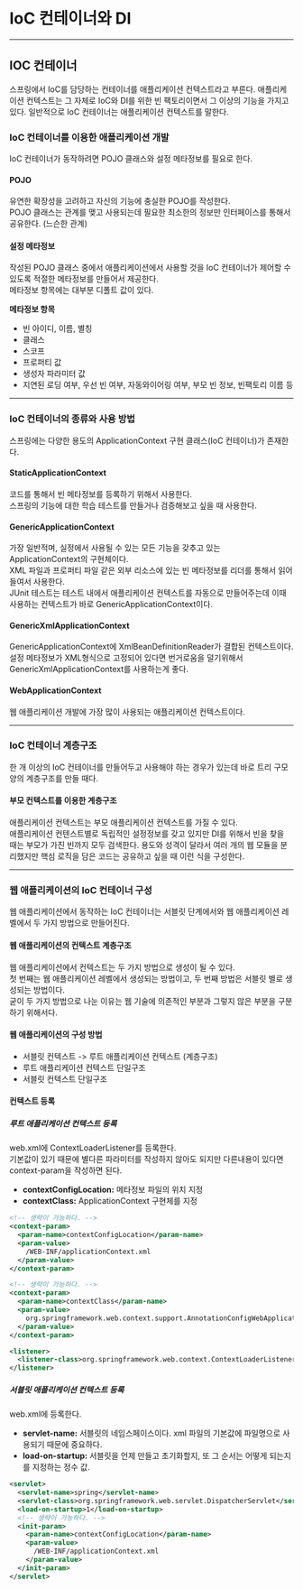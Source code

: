# IoC 컨테이너와 DI

---

## IOC 컨테이너

스프링에서 IoC를 담당하는 컨테이너를 애플리케이션 컨텍스트라고 부른다.
애플리케이션 컨텍스트는 그 자체로 IoC와 DI를 위한 빈 팩토리이면서 그 이상의 기능을 가지고 있다.
일반적으로 IoC 컨테이너는 애플리케이션 컨텍스트를 말한다.

### IoC 컨테이너를 이용한 애플리케이션 개발

IoC 컨테이너가 동작하려면 POJO 클래스와 설정 메타정보를 필요로 한다.

#### POJO

유연한 확장성을 고려하고 자신의 기능에 충실한 POJO를 작성한다.  
POJO 클래스는 관계를 맺고 사용되는데 필요한 최소한의 정보만 인터페이스를 통해서 공유한다. (느슨한 관계)

#### 설정 메타정보

작성된 POJO 클래스 중에서 애플리케이션에서 사용할 것을 IoC 컨테이너가 제어할 수 있도록 적절한 메타정보를 만들어서 제공한다.  
메타정보 항목에는 대부분 디폴트 값이 있다.

**메타정보 항목**

- 빈 아이디, 이름, 별칭
- 클래스
- 스코프
- 프로퍼티 값
- 생성자 파라미터 값
- 지연된 로딩 여부, 우선 빈 여부, 자동와이어링 여부, 부모 빈 정보, 빈팩토리 이름 등

---

### IoC 컨테이너의 종류와 사용 방법

스프링에는 다양한 용도의 ApplicationContext 구현 클래스(IoC 컨테이너)가 존재한다.

#### StaticApplicationContext

코드를 통해서 빈 메타정보를 등록하기 위해서 사용한다.  
스프링의 기능에 대한 학습 테스트를 만들거나 검증해보고 싶을 때 사용한다.

#### GenericApplicationContext

가장 일반적며, 실정에서 사용될 수 있는 모든 기능을 갖추고 있는 ApplicationContext의 구현체이다.  
XML 파일과 프로퍼티 파일 같은 외부 리소스에 있는 빈 메타정보를 리더를 통해서 읽어들여서 사용한다.  
JUnit 테스트는 테스트 내에서 애플리케이션 컨텍스트를 자동으로 만들어주는데 이때 사용하는 컨텍스트가 바로 GenericApplicationContext이다.

#### GenericXmlApplicationContext

GenericApplicationContext에 XmlBeanDefinitionReader가 결합된 컨텍스트이다.  
설정 메타정보가 XML형식으로 고정되어 있다면 번거로움을 덜기위해서 GenericXmlApplicationContext를 사용하는게 좋다.

#### WebApplicationContext

웹 애플리케이션 개발에 가장 많이 사용되는 애플리케이션 컨텍스트이다.

---

### IoC 컨테이너 계층구조

한 개 이상의 IoC 컨테이너를 만들어두고 사용해야 하는 경우가 있는데 바로 트리 구모양의 계층구조를 만들 때다.

#### 부모 컨텍스트를 이용한 계층구조

애플리케이션 컨텍스트는 부모 애플리케이션 컨텍스트를 가질 수 있다.  
애플리케이션 컨텐스트별로 독립적인 설정정보를 갖고 있지만 DI를 위해서 빈을 찾을 때는 부모가 가진 빈까지 모두 검색한다.
용도와 성격이 달라서 여러 개의 웹 모듈을 분리했지만 핵심 로직을 담은 코드는 공유하고 싶을 때 이런 식을 구성한다.

---

### 웹 애플리케이션의 IoC 컨테이너 구성

웹 애플리케이션에서 동작하는 IoC 컨테이너는 서블릿 단계에서와 웹 애플리케이션 레벨에서 두 가지 방법으로 만들어진다.

#### 웹 애플리케이션의 컨텍스트 계층구조

웹 애플리케이션에서 컨텍스트는 두 가지 방법으로 생성이 될 수 있다.  
첫 번째는 웹 애플리케이션 레벨에서 생성되는 방법이고, 두 번째 방법은 서블릿 별로 생성되는 방법이다.  
굳이 두 가지 방법으로 나눈 이유는 웹 기술에 의존적인 부분과 그렇지 않은 부분을 구분하기 위해서다.

#### 웹 애플리케이션의 구성 방법

- 서블릿 컨텍스트 -> 루트 애플리케이션 컨텍스트 (계층구조)
- 루트 애플리케이션 컨텍스트 단일구조
- 서블릿 컨텍스트 단일구조

#### 컨텍스트 등록

##### 루트 애플리케이션 컨텍스트 등록

web.xml에 ContextLoaderListener를 등록한다.  
기본값이 있기 때문에 별다른 파라미터를 작성하지 않아도 되지만 다른내용이 있다면 context-param을 작성하면 된다.

- **contextConfigLocation:** 메타정보 파일의 위치 지정
- **contextClass:** ApplicationContext 구현체를 지정

```xml
<!-- 생략이 가능하다. -->
<context-param>
  <param-name>contextConfigLocation</param-name>
  <param-value>
    /WEB-INF/applicationContext.xml
  </param-value>
</context-param>

<!-- 생략이 가능하다. -->
<context-param>
  <param-name>contextClass</param-name>
  <param-value>
    org.springframework.web.context.support.AnnotationConfigWebApplicationContext
  </param-value>
</context-param>

<listener>
  <listener-class>org.springframework.web.context.ContextLoaderListener</listener-class>
</listener>
```

##### 서블릿 애플리케이션 컨텍스트 등록

web.xml에 등록한다.

- **servlet-name:** 서블릿의 네임스페이스이다. xml 파일의 기본값에 파일명으로 사용되기 때문에 중요하다.
- **load-on-startup:** 서블릿을 언제 만들고 초기화할지, 또 그 순서는 어떻게 되는지를 지정하는 정수 값.

```xml
<servlet>
  <servlet-name>spring</servlet-name>
  <servlet-class>org.springframework.web.servlet.DispatcherServlet</servlet-class>
  <load-on-startup>1</load-on-startup>
  <!-- 생략이 가능하다. -->
  <init-param>
    <param-name>contextConfigLocation</param-name>
    <param-value>
      /WEB-INF/applicationContext.xml
    </param-value>
  </init-param>
</servlet>
```

